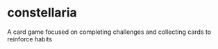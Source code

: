 # constellaria
A card game focused on completing challenges and collecting cards to reinforce habits
